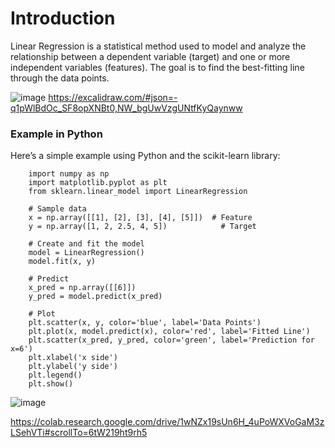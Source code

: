 # Introduction
Linear Regression is a statistical method used to model and analyze the relationship between a dependent variable (target) and one or more independent variables (features). The goal is to find the best-fitting line through the data points.

![image](https://github.com/user-attachments/assets/4a739357-e520-4d15-90e9-1b0b45cb6cda)
https://excalidraw.com/#json=-q1pWlBdOc_SF8opXNBt0,NW_bgUwVzgUNtfKyQaynww


###  Example in Python

Here’s a simple example using Python and the scikit-learn library:

        import numpy as np
        import matplotlib.pyplot as plt
        from sklearn.linear_model import LinearRegression
        
        # Sample data
        x = np.array([[1], [2], [3], [4], [5]])  # Feature
        y = np.array([1, 2, 2.5, 4, 5])            # Target
        
        # Create and fit the model
        model = LinearRegression()
        model.fit(x, y)
        
        # Predict
        x_pred = np.array([[6]])
        y_pred = model.predict(x_pred)
        
        # Plot
        plt.scatter(x, y, color='blue', label='Data Points')
        plt.plot(x, model.predict(x), color='red', label='Fitted Line')
        plt.scatter(x_pred, y_pred, color='green', label='Prediction for x=6')
        plt.xlabel('x side')
        plt.ylabel('y side')
        plt.legend()
        plt.show()
        
![image](https://github.com/user-attachments/assets/d63ae189-f713-4415-8b6e-f9a42d818525)


https://colab.research.google.com/drive/1wNZx19sUn6H_4uPoWXVoGaM3zLSehVTi#scrollTo=6tW219ht9rh5
